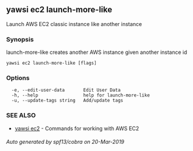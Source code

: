 ## yawsi ec2 launch-more-like

Launch AWS EC2 classic instance like another instance

### Synopsis


launch-more-like creates another AWS instance given another instance id

```
yawsi ec2 launch-more-like [flags]
```

### Options

```
  -e, --edit-user-data       Edit User Data
  -h, --help                 help for launch-more-like
  -u, --update-tags string   Add/update tags
```

### SEE ALSO
* [yawsi ec2](yawsi_ec2.md)	 - Commands for working with AWS EC2

###### Auto generated by spf13/cobra on 20-Mar-2019
